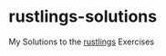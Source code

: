 # rustlings-solutions
My Solutions to the [rustlings](https://github.com/rust-lang/rustlings) Exercises
